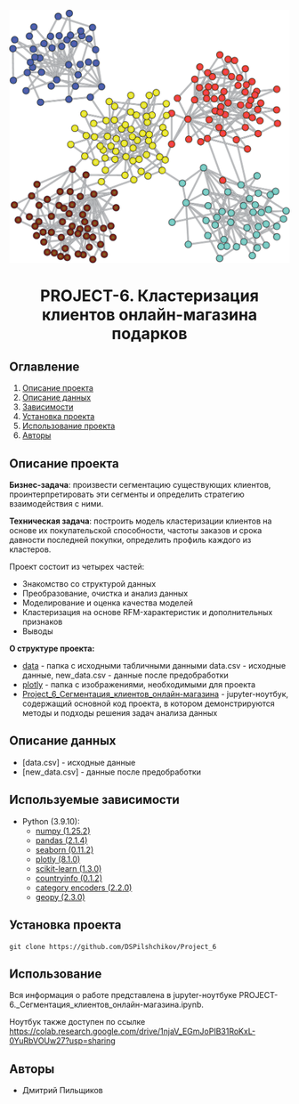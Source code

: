 ![](./plotly/clusters.png)
# <center> PROJECT-6. Кластеризация клиентов онлайн-магазина подарков </center>
## Оглавление
1. [Описание проекта](#Описание-проекта)
2. [Описание данных](#Описание-данных)
3. [Зависимости](#Зависимости)
4. [Установка проекта](#Установка-проекта)
5. [Использование проекта](#Использование-проекта)
6. [Авторы](#Авторы)


## Описание проекта

__Бизнес-задача__: произвести сегментацию существующих клиентов, проинтерпретировать эти сегменты и определить стратегию взаимодействия с ними.

__Техническая задача__: построить модель кластеризации клиентов на основе их покупательской способности, частоты заказов и срока давности последней покупки, определить профиль каждого из кластеров.

Проект состоит из четырех частей:

* Знакомство со структурой данных
* Преобразование, очистка и анализ данных
* Моделирование и оценка качества моделей
* Кластеризация на основе RFM-характеристик и дополнительных признаков
* Выводы


**О структуре проекта:**
* [data](./data) - папка с исходными табличными данными data.csv - исходные данные, new_data.csv - данные после предобработки
* [plotly](./plotly) - папка с изображениями, необходимыми для проекта 
* [Project_6_Сегментация_клиентов_онлайн-магазина](./PROJECT-6._Сегментация_клиентов_онлайн-магазина.ipynb) - jupyter-ноутбук, содержащий основной код проекта, в котором демонстрируются методы и подходы решения задач анализа данных


## Описание данных
* [data.csv] - исходные данные
* [new_data.csv] - данные после предобработки
 

## Используемые зависимости
* Python (3.9.10):
    * [numpy (1.25.2)](https://numpy.org)
    * [pandas (2.1.4)](https://pandas.pydata.org)
    * [seaborn (0.11.2)](https://seaborn.pydata.org)
    * [plotly (8.1.0)](https://plotly.com/python/plotly-express/)
    * [scikit-learn (1.3.0)](https://scikit-learn.org/stable/index.html)
    * [countryinfo (0.1.2)](https://pypi.org/project/countryinfo/)
    * [category encoders (2.2.0)](https://pypi.org/project/category-encoders/)
    * [geopy (2.3.0)](https://https://pypi.org/project/geopy/)


## Установка проекта

```
git clone https://github.com/DSPilshchikov/Project_6
```

## Использование
Вся информация о работе представлена в jupyter-ноутбуке PROJECT-6._Сегментация_клиентов_онлайн-магазина.ipynb.
  
Ноутбук также доступен по ссылке https://colab.research.google.com/drive/1njaV_EGmJoPIB31RoKxL-0YuRbVOUw27?usp=sharing

## Авторы

* Дмитрий Пильщиков